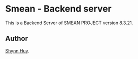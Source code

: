 # Smean - Backend server

This is a Backend Server of SMEAN PROJECT version 8.3.21.

## Author

[Shynn Huy](https://github.com/shynnhuy).

